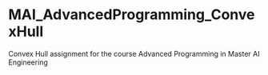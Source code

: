 # MAI_AdvancedProgramming_ConvexHull
Convex Hull assignment for the course Advanced Programming in Master AI Engineering
